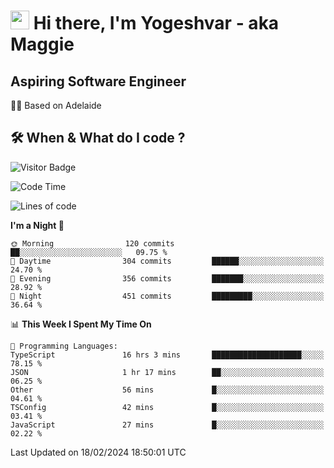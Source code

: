 <h1><img src="https://emojis.slackmojis.com/emojis/images/1531849430/4246/blob-sunglasses.gif?1531849430" width="30"/> Hi there, I'm Yogeshvar - aka Maggie</h1>

## Aspiring Software Engineer
🏂🏻  Based on Adelaide 

## 🛠 When & What do I code ?  

![Visitor Badge](https://visitor-badge.feriirawann.repl.co?username=yogeshvar&repo=yogeshvar&label=Visitors&style=plastic&color=%23457BFF&contentType=svg)

<!--START_SECTION:waka-->
![Code Time](http://img.shields.io/badge/Code%20Time-2%2C699%20hrs%2013%20mins-blue)

![Lines of code](https://img.shields.io/badge/From%20Hello%20World%20I%27ve%20Written-4.1%20million%20lines%20of%20code-blue)

**I'm a Night 🦉** 

```text
🌞 Morning                120 commits         ██░░░░░░░░░░░░░░░░░░░░░░░   09.75 % 
🌆 Daytime                304 commits         ██████░░░░░░░░░░░░░░░░░░░   24.70 % 
🌃 Evening                356 commits         ███████░░░░░░░░░░░░░░░░░░   28.92 % 
🌙 Night                  451 commits         █████████░░░░░░░░░░░░░░░░   36.64 % 
```


📊 **This Week I Spent My Time On** 

```text
💬 Programming Languages: 
TypeScript               16 hrs 3 mins       ████████████████████░░░░░   78.15 % 
JSON                     1 hr 17 mins        ██░░░░░░░░░░░░░░░░░░░░░░░   06.25 % 
Other                    56 mins             █░░░░░░░░░░░░░░░░░░░░░░░░   04.61 % 
TSConfig                 42 mins             █░░░░░░░░░░░░░░░░░░░░░░░░   03.41 % 
JavaScript               27 mins             █░░░░░░░░░░░░░░░░░░░░░░░░   02.22 % 
```


 Last Updated on 18/02/2024 18:50:01 UTC
<!--END_SECTION:waka-->
